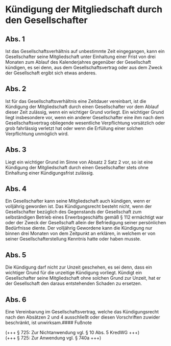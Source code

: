 # Kündigung der Mitgliedschaft durch den Gesellschafter



## Abs. 1

 Ist das Gesellschaftsverhältnis auf unbestimmte Zeit eingegangen, kann ein Gesellschafter seine Mitgliedschaft unter Einhaltung einer Frist von drei Monaten zum Ablauf des Kalenderjahres gegenüber der Gesellschaft kündigen, es sei denn, aus dem Gesellschaftsvertrag oder aus dem Zweck der Gesellschaft ergibt sich etwas anderes.

## Abs. 2

 Ist für das Gesellschaftsverhältnis eine Zeitdauer vereinbart, ist die Kündigung der Mitgliedschaft durch einen Gesellschafter vor dem Ablauf dieser Zeit zulässig, wenn ein wichtiger Grund vorliegt. Ein wichtiger Grund liegt insbesondere vor, wenn ein anderer Gesellschafter eine ihm nach dem Gesellschaftsvertrag obliegende wesentliche Verpflichtung vorsätzlich oder grob fahrlässig verletzt hat oder wenn die Erfüllung einer solchen Verpflichtung unmöglich wird.

## Abs. 3

 Liegt ein wichtiger Grund im Sinne von Absatz 2 Satz 2 vor, so ist eine Kündigung der Mitgliedschaft durch einen Gesellschafter stets ohne Einhaltung einer Kündigungsfrist zulässig.

## Abs. 4

 Ein Gesellschafter kann seine Mitgliedschaft auch kündigen, wenn er volljährig geworden ist. Das Kündigungsrecht besteht nicht, wenn der Gesellschafter bezüglich des Gegenstands der Gesellschaft zum selbständigen Betrieb eines Erwerbsgeschäfts gemäß § 112 ermächtigt war oder der Zweck der Gesellschaft allein der Befriedigung seiner persönlichen Bedürfnisse diente. Der volljährig Gewordene kann die Kündigung nur binnen drei Monaten von dem Zeitpunkt an erklären, in welchem er von seiner Gesellschafterstellung Kenntnis hatte oder haben musste.

## Abs. 5

 Die Kündigung darf nicht zur Unzeit geschehen, es sei denn, dass ein wichtiger Grund für die unzeitige Kündigung vorliegt. Kündigt ein Gesellschafter seine Mitgliedschaft ohne solchen Grund zur Unzeit, hat er der Gesellschaft den daraus entstehenden Schaden zu ersetzen.

## Abs. 6

 Eine Vereinbarung im Gesellschaftsvertrag, welche das Kündigungsrecht nach den Absätzen 2 und 4 ausschließt oder diesen Vorschriften zuwider beschränkt, ist unwirksam.#### Fußnote

(+++ § 725: Zur Nichtanwendung vgl. § 10 Abs. 5 KredWG +++)   
(+++ § 725: Zur Anwendung vgl. § 740a +++) 

